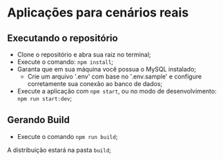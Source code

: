 # Aplicações para cenários reais

## Executando o repositório

- Clone o repositório e abra sua raiz no terminal;
- Execute o comando: `npm install`;
- Garanta que em sua máquina você possua o MySQL instalado;
    - Crie um arquivo '.env' com base no '.env.sample' e configure corretamente sua conexão ao banco de dados;
- Execute a aplicação com `npm start`, ou no modo de desenvolvimento: `npm run start:dev`;

## Gerando Build

- Execute o comando `npm run build`;

A distribuição estará na pasta `build`;
